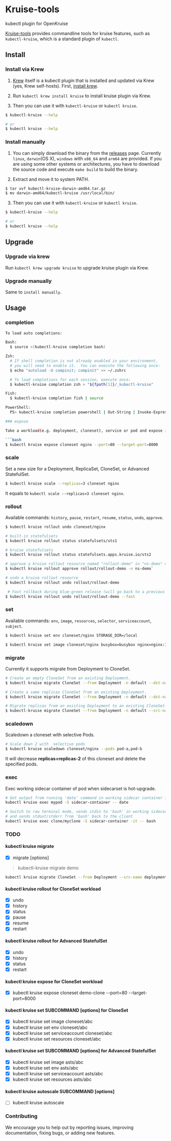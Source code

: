 # Kruise-tools
kubectl plugin for OpenKruise

[Kruise-tools](https://github.com/openkruise/kruise-tools) provides commandline tools for kruise features, such as `kubectl-kruise`, which is a standard plugin of `kubectl`.

## Install
### Install via Krew
1. [Krew](https://krew.sigs.k8s.io/) itself is a kubectl plugin that is installed and updated via Krew (yes, Krew self-hosts).
   First, [install krew](https://krew.sigs.k8s.io/docs/user-guide/setup/install/).

2. Run `kubectl krew install kruise` to install kruise plugin via Krew.

3. Then you can use it with `kubectl-kruise` or `kubectl kruise`.

```bash
$ kubectl-kruise --help

# or
$ kubectl kruise --help
```
### Install manually
1. You can simply download the binary from the [releases](https://github.com/openkruise/kruise-tools/releases) page. Currently `linux`, `darwin`(OS X), `windows` with `x86_64` and `arm64` are provided. If you are using some other systems or architectures, you have to download the source code and execute `make build` to build the binary.

2. Extract and move it to system PATH.

```bash
$ tar xvf kubectl-kruise-darwin-amd64.tar.gz
$ mv darwin-amd64/kubectl-kruise /usr/local/bin/
```

3. Then you can use it with `kubectl-kruise` or `kubectl kruise`.

```bash
$ kubectl-kruise --help

# or
$ kubectl kruise --help
```

## Upgrade
### Upgrade via krew
Run `kubectl krew upgrade kruise` to upgrade kruise plugin via Krew.

### Upgrade manually
Same to `install manually`.

## Usage

### completion
```bash
To load auto completions:

Bash:
  $ source <(kubectl-kruise completion bash)

Zsh:
  # If shell completion is not already enabled in your environment,
  # you will need to enable it.  You can execute the following once:
  $ echo "autoload -U compinit; compinit" >> ~/.zshrc

  # To load completions for each session, execute once:
  $ kubectl-kruise completion zsh > "${fpath[1]}/_kubectl-kruise"

Fish:
  $ kubectl-kruise completion fish | source

PowerShell:
  PS> kubectl-kruise completion powershell | Out-String | Invoke-Expression

### expose

Take a workload(e.g. deployment, cloneset), service or pod and expose it as a new Kubernetes Service.

```bash
$ kubectl kruise expose cloneset nginx --port=80 --target-port=8000
```

### scale

Set a new size for a Deployment, ReplicaSet, CloneSet, or Advanced StatefulSet.

```bash
$ kubectl kruise scale --replicas=3 cloneset nginx
```

It equals to `kubectl scale --replicas=3 cloneset nginx`.

### rollout

Available commands: `history`, `pause`, `restart`, `resume`, `status`, `undo`, `approve`.

```bash
$ kubectl kruise rollout undo cloneset/nginx

# built-in statefulsets
$ kubectl kruise rollout status statefulsets/sts1

# kruise statefulsets
$ kubectl kruise rollout status statefulsets.apps.kruise.io/sts2

# approve a kruise rollout resource named "rollout-demo" in "ns-demo" namespace
$ kubectl kruise rollout approve rollout/rollout-demo -n ns-demo`

# undo a kruise rollout resource
$ kubectl kruise rollout undo rollout/rollout-demo

 # Fast rollback during blue-green release (will go back to a previous step with no traffic and most replicas)
$ kubectl kruise rollout undo rollout/rollout-demo --fast
```

### set

Available commands: `env`, `image`, `resources`, `selector`, `serviceaccount`, `subject`.

```bash
$ kubectl kruise set env cloneset/nginx STORAGE_DIR=/local

$ kubectl kruise set image cloneset/nginx busybox=busybox nginx=nginx:1.9.1
```

### migrate

Currently it supports migrate from Deployment to CloneSet.

```bash
# Create an empty CloneSet from an existing Deployment.
$ kubectl kruise migrate CloneSet --from Deployment -n default --dst-name deployment-name --create

# Create a same replicas CloneSet from an existing Deployment.
$ kubectl kruise migrate CloneSet --from Deployment -n default --dst-name deployment-name --create --copy

# Migrate replicas from an existing Deployment to an existing CloneSet.
$ kubectl-kruise migrate CloneSet --from Deployment -n default --src-name cloneset-name --dst-name deployment-name --replicas 10 --max-surge=2
```

### scaledown

Scaledown a cloneset with selective Pods.

```bash
# Scale down 2 with  selective pods
$ kubectl kruise scaledown cloneset/nginx --pods pod-a,pod-b
```

It will decrease **replicas=replicas-2** of this cloneset and delete the specified pods.

### exec

Exec working sidecar container of pod when sidecarset is hot-upgrade.

```bash
# Get output from running 'date' command in working sidecar container from pod mypod
kubectl kruise exec mypod -S sidecar-container -- date

# Switch to raw terminal mode, sends stdin to 'bash' in working sidecar container from cloneset myclone 
# and sends stdout/stderr from 'bash' back to the client
kubectl kruise exec clone/myclone -S sidecar-container -it -- bash
```

### TODO
#### kubectl kruise migrate
   * [x] migrate [options]

> kubectl-kruise migrate demo
```bash
kubectl kruise migrate CloneSet --from Deployment --src-name deployment-demo --dst-name cloneset-demo --create --copy
```

#### kubectl kruise rollout for CloneSet workload
   * [x] undo
   * [x] history
   * [x] status
   * [x] pause
   * [x] resume
   * [x] restart

#### kubectl kruise rollout for Advanced StatefulSet
   * [x]  undo
   * [x] history
   * [x] status
   * [x] restart

#### kubectl kruise expose for CloneSet workload
   * [x] kubectl kruise expose cloneset demo-clone  --port=80 --target-port=8000

#### kubectl kruise set SUBCOMMAND [options] for CloneSet
   * [x] kubectl kruise set image cloneset/abc
   * [x] kubectl kruise set env cloneset/abc
   * [x] kubectl kruise set serviceaccount cloneset/abc
   * [x] kubectl kruise set resources cloneset/abc

#### kubectl kruise set SUBCOMMAND [options] for Advanced StatefulSet
   * [x] kubectl kruise set image asts/abc
   * [x] kubectl kruise set env asts/abc
   * [x] kubectl kruise set serviceaccount asts/abc
   * [x] kubectl kruise set resources asts/abc

#### kubectl kruise autoscale SUBCOMMAND [options]
   * [ ] kubectl kruise autoscale 


### Contributing
We encourage you to help out by reporting issues, improving documentation, fixing bugs, or adding new features. 

